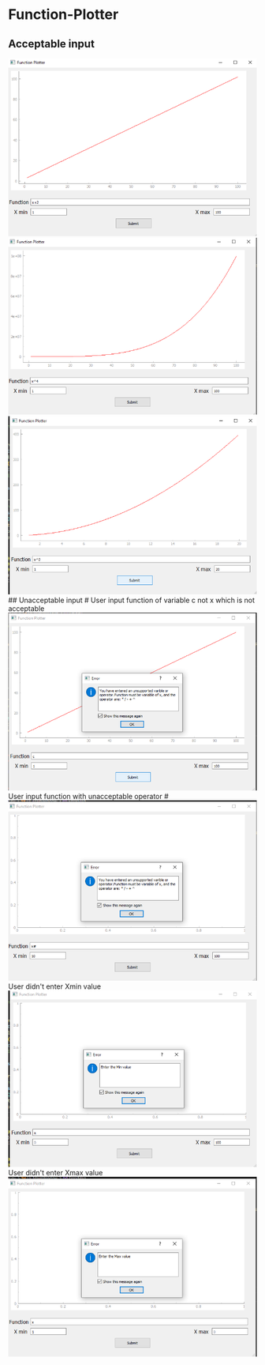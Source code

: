 # Function-Plotter
## Acceptable input
<img src="./images/Screenshot (59).png" alt="Alt text" title="Optional title">
<img src="./images/Screenshot (60).png" alt="Alt text" title="Optional title">
<img src="./images/Screenshot (61).png" alt="Alt text" title="Optional title">
## Unacceptable input 
#
User input function of variable c not x which is not acceptable
<img src="./images/Screenshot (62).png" alt="Alt text" title="Optional title">
User input function with unacceptable operator #
<img src="./images/Screenshot (63).png" alt="Alt text" title="Optional title">
User didn't enter Xmin value
<img src="./images/Screenshot (64).png" alt="Alt text" title="Optional title">
User didn't enter Xmax value
<img src="./images/Screenshot (65).png" alt="Alt text" title="Optional title">
